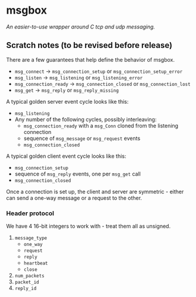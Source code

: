# msgbox

*An easier-to-use wrapper around C tcp and udp messaging.*

## Scratch notes (to be revised before release)

There are a few guarantees that help define the behavior of msgbox.

* `msg_connect` -> `msg_connection_setup` or `msg_connection_setup_error`
* `msg_listen` -> `msg_listening` or `msg_listening_error`
* `msg_connection_ready` -> `msg_connection_closed` or `msg_connection_lost`
* `msg_get` -> `msg_reply` or `msg_reply_missing`

A typical golden server event cycle looks like this:

* `msg_listening`
* Any number of the following cycles, possibly interleaving:
  * `msg_connection_ready` with a `msg_Conn` cloned from the listening connection
  * sequence of `msg_message` or `msg_request` events
  * `msg_connection_closed`

A typical golden client event cycle looks like this:

* `msg_connection_setup`
* sequence of `msg_reply` events, one per `msg_get` call
* `msg_connection_closed`

Once a connection is set up, the client and server are symmetric - either
can send a one-way message or a request to the other.

### Header protocol

We have 4 16-bit integers to work with - treat them all as unsigned.

1. `message_type`
   * `one_way`
   * `request`
   * `reply`
   * `heartbeat`
   * `close`
2. `num_packets`
3. `packet_id`
4. `reply_id`

